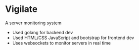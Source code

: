 
# Vigilate

A server monitoring system

- Used golang for backend dev
- Used HTML/CSS JavaScript and bootstrap for frontend dev
- Uses websockets to monitor servers in real time